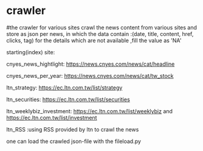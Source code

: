 # crawler
#the crawler for various sites
crawl the news content from various sites and store as json per news, in which the data contain :(date, title, content, href, clicks, tag)
for the details which are not available ,fill the value as 'NA'

starting(index) site:

cnyes_news_hightlight: https://news.cnyes.com/news/cat/headline

cnyes_news_per_year: https://news.cnyes.com/news/cat/tw_stock

ltn_strategy: https://ec.ltn.com.tw/list/strategy

ltn_securities: https://ec.ltn.com.tw/list/securities

ltn_weeklybiz_investment: https://ec.ltn.com.tw/list/weeklybiz and https://ec.ltn.com.tw/list/investment

ltn_RSS :using RSS provided by ltn to crawl the news

one can load the crawled json-file with the fileload.py
